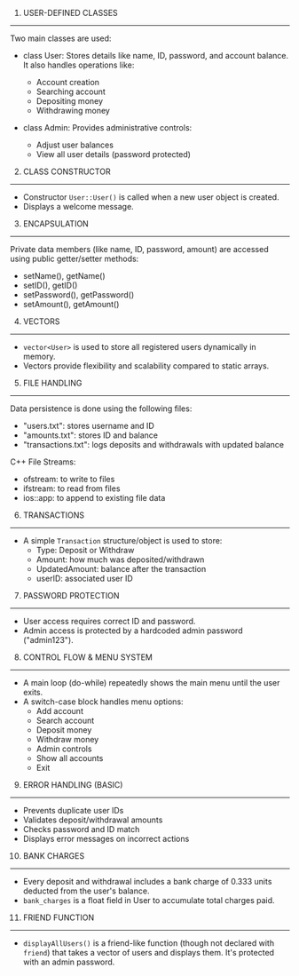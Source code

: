 
1. USER-DEFINED CLASSES
------------------------
Two main classes are used:

- class User:
  Stores details like name, ID, password, and account balance.
  It also handles operations like:
    - Account creation
    - Searching account
    - Depositing money
    - Withdrawing money

- class Admin:
  Provides administrative controls:
    - Adjust user balances
    - View all user details (password protected)

2. CLASS CONSTRUCTOR
---------------------
- Constructor `User::User()` is called when a new user object is created.
- Displays a welcome message.

3. ENCAPSULATION
------------------
Private data members (like name, ID, password, amount) are accessed using public getter/setter methods:
- setName(), getName()
- setID(), getID()
- setPassword(), getPassword()
- setAmount(), getAmount()

4. VECTORS
-----------
- `vector<User>` is used to store all registered users dynamically in memory.
- Vectors provide flexibility and scalability compared to static arrays.

5. FILE HANDLING
-----------------
Data persistence is done using the following files:

- "users.txt": stores username and ID
- "amounts.txt": stores ID and balance
- "transactions.txt": logs deposits and withdrawals with updated balance

C++ File Streams:
- ofstream: to write to files
- ifstream: to read from files
- ios::app: to append to existing file data

6. TRANSACTIONS
----------------
- A simple `Transaction` structure/object is used to store:
  - Type: Deposit or Withdraw
  - Amount: how much was deposited/withdrawn
  - UpdatedAmount: balance after the transaction
  - userID: associated user ID

7. PASSWORD PROTECTION
-----------------------
- User access requires correct ID and password.
- Admin access is protected by a hardcoded admin password ("admin123").

8. CONTROL FLOW & MENU SYSTEM
------------------------------
- A main loop (do-while) repeatedly shows the main menu until the user exits.
- A switch-case block handles menu options:
  - Add account
  - Search account
  - Deposit money
  - Withdraw money
  - Admin controls
  - Show all accounts
  - Exit

9. ERROR HANDLING (BASIC)
---------------------------
- Prevents duplicate user IDs
- Validates deposit/withdrawal amounts
- Checks password and ID match
- Displays error messages on incorrect actions

10. BANK CHARGES
-----------------
- Every deposit and withdrawal includes a bank charge of 0.333 units deducted from the user's balance.
- `bank_charges` is a float field in User to accumulate total charges paid.

11. FRIEND FUNCTION
--------------------
- `displayAllUsers()` is a friend-like function (though not declared with `friend`) that takes a vector of users and displays them. It's protected with an admin password.

